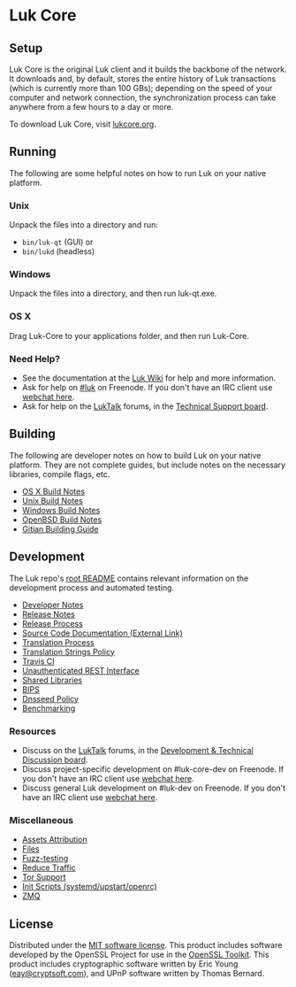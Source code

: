 Luk Core
=============

Setup
---------------------
Luk Core is the original Luk client and it builds the backbone of the network. It downloads and, by default, stores the entire history of Luk transactions (which is currently more than 100 GBs); depending on the speed of your computer and network connection, the synchronization process can take anywhere from a few hours to a day or more.

To download Luk Core, visit [lukcore.org](https://lukcore.org/en/releases/).

Running
---------------------
The following are some helpful notes on how to run Luk on your native platform.

### Unix

Unpack the files into a directory and run:

- `bin/luk-qt` (GUI) or
- `bin/lukd` (headless)

### Windows

Unpack the files into a directory, and then run luk-qt.exe.

### OS X

Drag Luk-Core to your applications folder, and then run Luk-Core.

### Need Help?

* See the documentation at the [Luk Wiki](https://en.luk.it/wiki/Main_Page)
for help and more information.
* Ask for help on [#luk](http://webchat.freenode.net?channels=luk) on Freenode. If you don't have an IRC client use [webchat here](http://webchat.freenode.net?channels=luk).
* Ask for help on the [LukTalk](https://luktalk.org/) forums, in the [Technical Support board](https://luktalk.org/index.php?board=4.0).

Building
---------------------
The following are developer notes on how to build Luk on your native platform. They are not complete guides, but include notes on the necessary libraries, compile flags, etc.

- [OS X Build Notes](build-osx.md)
- [Unix Build Notes](build-unix.md)
- [Windows Build Notes](build-windows.md)
- [OpenBSD Build Notes](build-openbsd.md)
- [Gitian Building Guide](gitian-building.md)

Development
---------------------
The Luk repo's [root README](/README.md) contains relevant information on the development process and automated testing.

- [Developer Notes](developer-notes.md)
- [Release Notes](release-notes.md)
- [Release Process](release-process.md)
- [Source Code Documentation (External Link)](https://dev.visucore.com/luk/doxygen/)
- [Translation Process](translation_process.md)
- [Translation Strings Policy](translation_strings_policy.md)
- [Travis CI](travis-ci.md)
- [Unauthenticated REST Interface](REST-interface.md)
- [Shared Libraries](shared-libraries.md)
- [BIPS](bips.md)
- [Dnsseed Policy](dnsseed-policy.md)
- [Benchmarking](benchmarking.md)

### Resources
* Discuss on the [LukTalk](https://luktalk.org/) forums, in the [Development & Technical Discussion board](https://luktalk.org/index.php?board=6.0).
* Discuss project-specific development on #luk-core-dev on Freenode. If you don't have an IRC client use [webchat here](http://webchat.freenode.net/?channels=luk-core-dev).
* Discuss general Luk development on #luk-dev on Freenode. If you don't have an IRC client use [webchat here](http://webchat.freenode.net/?channels=luk-dev).

### Miscellaneous
- [Assets Attribution](assets-attribution.md)
- [Files](files.md)
- [Fuzz-testing](fuzzing.md)
- [Reduce Traffic](reduce-traffic.md)
- [Tor Support](tor.md)
- [Init Scripts (systemd/upstart/openrc)](init.md)
- [ZMQ](zmq.md)

License
---------------------
Distributed under the [MIT software license](/COPYING).
This product includes software developed by the OpenSSL Project for use in the [OpenSSL Toolkit](https://www.openssl.org/). This product includes
cryptographic software written by Eric Young ([eay@cryptsoft.com](mailto:eay@cryptsoft.com)), and UPnP software written by Thomas Bernard.
